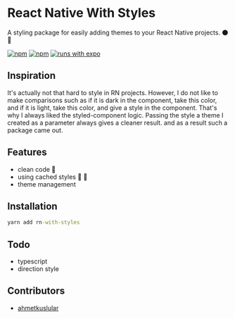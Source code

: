 # React Native With Styles

A styling package for easily adding themes to your React Native projects. 🌑 🔆

[![npm](https://img.shields.io/npm/v/rn-with-styles)](https://img.shields.io/npm/v/rn-with-styles) [![npm](https://img.shields.io/npm/l/rn-with-styles?style=flat-square)](https://www.npmjs.com/package/rn-with-styles) [![runs with expo](https://img.shields.io/badge/Runs%20with%20Expo-4630EB.svg?style=flat-square&logo=EXPO&labelColor=f3f3f3&logoColor=000)](https://expo.io/)

## Inspiration
It's actually not that hard to style in RN projects. However, I do not like to make comparisons such as if it is dark in the component, take this color, and if it is light, take this color, and give a style in the component. That's why I always liked the styled-component logic. Passing the style a theme I created as a parameter always gives a cleaner result. and as a result such a package came out.

## Features

- clean code 🚀
- using cached styles 🌚 🌝
- theme management

## Installation

```cmd
yarn add rn-with-styles
```

## Todo

- typescript
- direction style

## Contributors

- [ahmetkuslular](https://twitter.com/ahmetkuslular)
